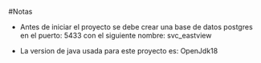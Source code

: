 #Notas

- Antes de iniciar el proyecto se debe crear una base de datos postgres en el puerto: 5433 con el siguiente nombre: svc_eastview

- La version de java usada para este proyecto es: OpenJdk18
